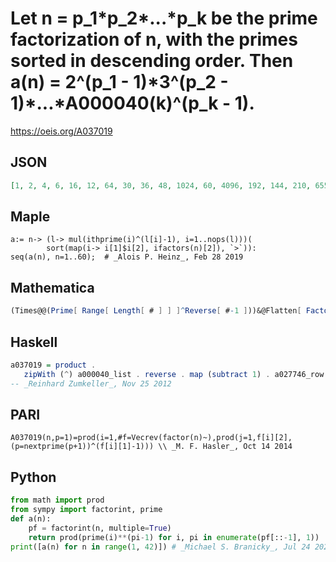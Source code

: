 # Let n \= p\_1\*p\_2\*\.\.\.\*p\_k be the prime factorization of n, with the primes sorted in descending order\. Then a\(n\) \= 2^\(p\_1 \- 1\)\*3^\(p\_2 \- 1\)\*\.\.\.\*A000040\(k\)^\(p\_k \- 1\)\.
https://oeis.org/A037019
## JSON
```JSON
[1, 2, 4, 6, 16, 12, 64, 30, 36, 48, 1024, 60, 4096, 192, 144, 210, 65536, 180, 262144, 240, 576, 3072, 4194304, 420, 1296, 12288, 900, 960, 268435456, 720, 1073741824, 2310, 9216, 196608, 5184, 1260, 68719476736, 786432, 36864, 1680, 1099511627776]
```
## Maple
```Maple
a:= n-> (l-> mul(ithprime(i)^(l[i]-1), i=1..nops(l)))(
        sort(map(i-> i[1]$i[2], ifactors(n)[2]), `>`)):
seq(a(n), n=1..60);  # _Alois P. Heinz_, Feb 28 2019
```
## Mathematica
```Mathematica
(Times@@(Prime[ Range[ Length[ # ] ] ]^Reverse[ #-1 ]))&@Flatten[ FactorInteger[ n ]/.{ a_Integer, b_}:>Table[ a, {b} ] ]
```
## Haskell
```Haskell
a037019 = product .
   zipWith (^) a000040_list . reverse . map (subtract 1) . a027746_row
-- _Reinhard Zumkeller_, Nov 25 2012
```
## PARI
```PARI
A037019(n,p=1)=prod(i=1,#f=Vecrev(factor(n)~),prod(j=1,f[i][2],(p=nextprime(p+1))^(f[i][1]-1))) \\ _M. F. Hasler_, Oct 14 2014
```
## Python
```Python
from math import prod
from sympy import factorint, prime
def a(n):
    pf = factorint(n, multiple=True)
    return prod(prime(i)**(pi-1) for i, pi in enumerate(pf[::-1], 1))
print([a(n) for n in range(1, 42)]) # _Michael S. Branicky_, Jul 24 2022
```

